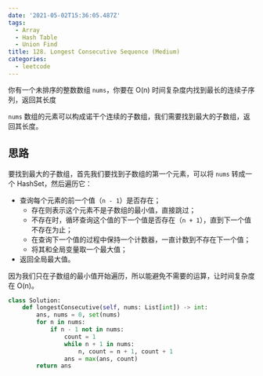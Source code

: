 ```yaml
---
date: '2021-05-02T15:36:05.487Z'
tags:
  - Array
  - Hash Table
  - Union Find
title: 128. Longest Consecutive Sequence (Medium)
categories:
  - leetcode
---
```


你有一个未排序的整数数组 `nums`，你要在 O(n) 时间复杂度内找到最长的连续子序列，返回其长度

`nums` 数组的元素可以构成诺干个连续的子数组，我们需要找到最大的子数组，返回其长度。

## 思路

要找到最大的子数组，首先我们要找到子数组的第一个元素，可以将 `nums` 转成一个 HashSet，然后遍历它：

- 查询每个元素的前一个值（`n - 1`）是否存在；
  - 存在则表示这个元素不是子数组的最小值，直接跳过；
  - 不存在时，循环查询这个值的下一个值是否存在（`n + 1`），直到下一个值不存在为止；
  - 在查询下一个值的过程中保持一个计数器，一直计数到不存在下一个值；
  - 将其和全局变量取一个最大值；
- 返回全局最大值。

因为我们只在子数组的最小值开始遍历，所以能避免不需要的运算，让时间复杂度在 O(n)。

```python
class Solution:
    def longestConsecutive(self, nums: List[int]) -> int:
        ans, nums = 0, set(nums)
        for n in nums:
            if n - 1 not in nums:
                count = 1
                while n + 1 in nums:
                    n, count = n + 1, count + 1
                ans = max(ans, count)
        return ans
```
